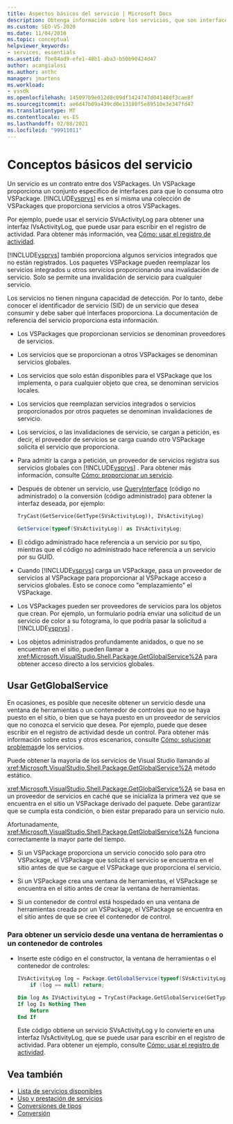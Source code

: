 ```yaml
---
title: Aspectos básicos del servicio | Microsoft Docs
description: Obtenga información sobre los servicios, que son interfaces para que los consuma otro VSPackage. Los servicios de un VSPackage pueden invalidar los servicios integrados u otros servicios.
ms.custom: SEO-VS-2020
ms.date: 11/04/2016
ms.topic: conceptual
helpviewer_keywords:
- services, essentials
ms.assetid: fbe84ad9-efe1-48b1-aba3-b50b90424d47
author: acangialosi
ms.author: anthc
manager: jmartens
ms.workload:
- vssdk
ms.openlocfilehash: 145097b9e012d8c09df1424747d04148df3cae8f
ms.sourcegitcommit: ae6d47b09a439cd0e13180f5e89510e3e347fd47
ms.translationtype: MT
ms.contentlocale: es-ES
ms.lasthandoff: 02/08/2021
ms.locfileid: "99911011"
---
```

# <a name="service-essentials"></a>Conceptos básicos del servicio
Un servicio es un contrato entre dos VSPackages. Un VSPackage proporciona un conjunto específico de interfaces para que lo consuma otro VSPackage. [!INCLUDE[vsprvs](../../code-quality/includes/vsprvs_md.md)] es en sí misma una colección de VSPackages que proporciona servicios a otros VSPackages.

 Por ejemplo, puede usar el servicio SVsActivityLog para obtener una interfaz IVsActivityLog, que puede usar para escribir en el registro de actividad. Para obtener más información, vea [Cómo: usar el registro de actividad](../../extensibility/how-to-use-the-activity-log.md).

 [!INCLUDE[vsprvs](../../code-quality/includes/vsprvs_md.md)] también proporciona algunos servicios integrados que no están registrados. Los paquetes VSPackage pueden reemplazar los servicios integrados u otros servicios proporcionando una invalidación de servicio. Solo se permite una invalidación de servicio para cualquier servicio.

 Los servicios no tienen ninguna capacidad de detección. Por lo tanto, debe conocer el identificador de servicio (SID) de un servicio que desea consumir y debe saber qué interfaces proporciona. La documentación de referencia del servicio proporciona esta información.

- Los VSPackages que proporcionan servicios se denominan proveedores de servicios.

- Los servicios que se proporcionan a otros VSPackages se denominan servicios globales.

- Los servicios que solo están disponibles para el VSPackage que los implementa, o para cualquier objeto que crea, se denominan servicios locales.

- Los servicios que reemplazan servicios integrados o servicios proporcionados por otros paquetes se denominan invalidaciones de servicio.

- Los servicios, o las invalidaciones de servicio, se cargan a petición, es decir, el proveedor de servicios se carga cuando otro VSPackage solicita el servicio que proporciona.

- Para admitir la carga a petición, un proveedor de servicios registra sus servicios globales con [!INCLUDE[vsprvs](../../code-quality/includes/vsprvs_md.md)] . Para obtener más información, consulte [Cómo: proporcionar un servicio](../../extensibility/how-to-provide-a-service.md).

- Después de obtener un servicio, use [QueryInterface](/cpp/atl/queryinterface) (código no administrado) o la conversión (código administrado) para obtener la interfaz deseada, por ejemplo:

  ```vb
  TryCast(GetService(GetType(SVsActivityLog)), IVsActivityLog)
  ```

  ```csharp
  GetService(typeof(SVsActivityLog)) as IVsActivityLog;
  ```

- El código administrado hace referencia a un servicio por su tipo, mientras que el código no administrado hace referencia a un servicio por su GUID.

- Cuando [!INCLUDE[vsprvs](../../code-quality/includes/vsprvs_md.md)] carga un VSPackage, pasa un proveedor de servicios al VSPackage para proporcionar al VSPackage acceso a servicios globales. Esto se conoce como "emplazamiento" el VSPackage.

- Los VSPackages pueden ser proveedores de servicios para los objetos que crean. Por ejemplo, un formulario podría enviar una solicitud de un servicio de color a su fotograma, lo que podría pasar la solicitud a [!INCLUDE[vsprvs](../../code-quality/includes/vsprvs_md.md)] .

- Los objetos administrados profundamente anidados, o que no se encuentran en el sitio, pueden llamar a <xref:Microsoft.VisualStudio.Shell.Package.GetGlobalService%2A> para obtener acceso directo a los servicios globales.

<a name="how-to-use-getglobalservice"></a>

## <a name="use-getglobalservice"></a>Usar GetGlobalService

En ocasiones, es posible que necesite obtener un servicio desde una ventana de herramientas o un contenedor de controles que no se haya puesto en el sitio, o bien que se haya puesto en un proveedor de servicios que no conozca el servicio que desea. Por ejemplo, puede que desee escribir en el registro de actividad desde un control. Para obtener más información sobre estos y otros escenarios, consulte [Cómo: solucionar problemas](../../extensibility/how-to-troubleshoot-services.md)de los servicios.

Puede obtener la mayoría de los servicios de Visual Studio llamando al <xref:Microsoft.VisualStudio.Shell.Package.GetGlobalService%2A> método estático.

<xref:Microsoft.VisualStudio.Shell.Package.GetGlobalService%2A> se basa en un proveedor de servicios en caché que se inicializa la primera vez que se encuentra en el sitio un VSPackage derivado del paquete. Debe garantizar que se cumpla esta condición, o bien estar preparado para un servicio nulo.

Afortunadamente, <xref:Microsoft.VisualStudio.Shell.Package.GetGlobalService%2A> funciona correctamente la mayor parte del tiempo.

- Si un VSPackage proporciona un servicio conocido solo para otro VSPackage, el VSPackage que solicita el servicio se encuentra en el sitio antes de que se cargue el VSPackage que proporciona el servicio.

- Si un VSPackage crea una ventana de herramientas, el VSPackage se encuentra en el sitio antes de crear la ventana de herramientas.

- Si un contenedor de control está hospedado en una ventana de herramientas creada por un VSPackage, el VSPackage se encuentra en el sitio antes de que se cree el contenedor de control.

### <a name="to-get-a-service-from-within-a-tool-window-or-control-container"></a>Para obtener un servicio desde una ventana de herramientas o un contenedor de controles

- Inserte este código en el constructor, la ventana de herramientas o el contenedor de controles:

    ```csharp
    IVsActivityLog log = Package.GetGlobalService(typeof(SVsActivityLog)) as IVsActivityLog;
        if (log == null) return;
    ```

    ```vb
    Dim log As IVsActivityLog = TryCast(Package.GetGlobalService(GetType(SVsActivityLog)), IVsActivityLog)
    If log Is Nothing Then
        Return
    End If
    ```

    Este código obtiene un servicio SVsActivityLog y lo convierte en una interfaz IVsActivityLog, que se puede usar para escribir en el registro de actividad. Para obtener un ejemplo, consulte [Cómo: usar el registro de actividad](../../extensibility/how-to-use-the-activity-log.md).

## <a name="see-also"></a>Vea también

- [Lista de servicios disponibles](../../extensibility/internals/list-of-available-services.md)
- [Uso y prestación de servicios](../../extensibility/using-and-providing-services.md)
- [Conversiones de tipos](/dotnet/csharp/programming-guide/types/casting-and-type-conversions)
- [Conversión](/cpp/cpp/casting)
